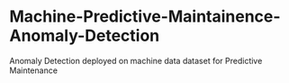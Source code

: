 # Machine-Predictive-Maintainence-Anomaly-Detection
Anomaly Detection deployed on machine data dataset for Predictive Maintenance 
